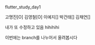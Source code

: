 flutter_study_day1


고명진[O]
김영철[O]
이예지[]
박건태[]
김채연[]

내가 또 수정하고 있음
hihihihi


이번에는 branch를 나누어서 올려봅시다
